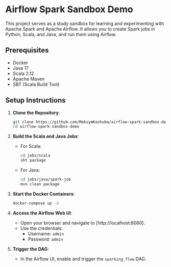 # Airflow Spark Sandbox Demo

This project serves as a study sandbox for learning and experimenting with Apache Spark and Apache Airflow. It allows you to create Spark jobs in Python, Scala, and Java, and run them using Airflow.

## Prerequisites

- Docker
- Java 17
- Scala 2.12
- Apache Maven
- SBT (Scala Build Tool)

## Setup Instructions

1. **Clone the Repository**:
   ```bash
   git clone https://github.com/MaksymKashuba/airflow-spark-sandbox-demo.git
   cd airflow-spark-sandbox-demo
   ```

2. **Build the Scala and Java Jobs**:
   - For Scala:
     ```bash
     cd jobs/scala
     sbt package
     ```
   - For Java:
     ```bash
     cd jobs/java/spark-job
     mvn clean package
     ```

3. **Start the Docker Containers**:
   ```bash
   docker-compose up -d
   ```

4. **Access the Airflow Web UI**:
   - Open your browser and navigate to [http://localhost:8080].
   - Use the credentials:
     - Username: `admin`
     - Password: `admin`

5. **Trigger the DAG**:
   - In the Airflow UI, enable and trigger the `sparking_flow` DAG.
